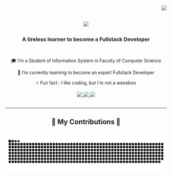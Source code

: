 <img align="right" src="https://visitor-badge.laobi.icu/badge?page_id=hafidhanifan.hafidhanifan" />

<h1 align="center">
    <img src="https://readme-typing-svg.herokuapp.com/?font=Righteous&size=35&center=true&vCenter=true&width=500&height=70&duration=4000&lines=Hi+There!+👋;+I'm+Hafid+Hanifan!;" />
</h1>

<h3 align="center">A tireless learner to become a Fullstack Developer</h3>

<br/>

<div align="center">
 
 🎓 I’m a Student of Information System in Faculty of Computer Science
 
 🌱 I’m currently learning to become an expert Fullstack Developer

⚡ Fun fact : I like coding, but i'm not a weeaboo

 </div>
 
<div align="center"> 
  <a href="mailto:hafid.hanifan123@gmail.com">
    <img src="https://img.shields.io/badge/Gmail-333333?style=for-the-badge&logo=gmail&logoColor=red" />
  </a>
  <a href="https://linkedin.com/in/hafid-hanifan" target="_blank">
    <img src="https://img.shields.io/badge/LinkedIn-0077B5?style=for-the-badge&logo=linkedin&logoColor=white" target="_blank" />
  </a>
  <a href="instagram.com/hafidhnfn_" target="_blank">
     <img src="https://img.shields.io/badge/Instagram-E4405F?style=for-the-badge&logo=instagram&logoColor=white" target="_blank" /> <!-- sqlite, safari, google-chrome are other good icon options -->
  </a>
</div>


<br/>
<hr/>

<div align="center">
  <h2>🐍 My Contributions 🐍</h2>
  <br>
  <img alt="snake eating my contributions" src="https://raw.githubusercontent.com/hafidhanifan/hafidhanifan/output/github-contribution-grid-snake.svg" />
  
  <br/><br/><br/>
</div>




